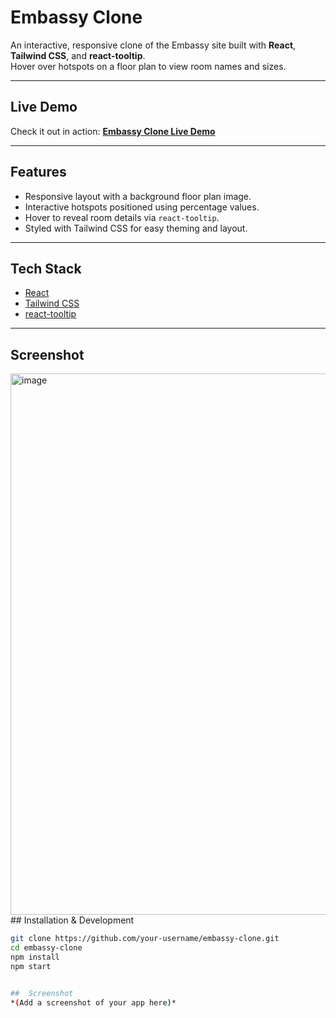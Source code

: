 #  Embassy Clone

An interactive, responsive clone of the Embassy site built with **React**, **Tailwind CSS**, and **react-tooltip**.  
Hover over hotspots on a floor plan to view room names and sizes.

---

##  Live Demo

Check it out in action: **[Embassy Clone Live Demo](https://embassy-clone-8b63.vercel.app/)**

---

##  Features
-  Responsive layout with a background floor plan image.
-  Interactive hotspots positioned using percentage values.
-  Hover to reveal room details via `react-tooltip`.
-  Styled with Tailwind CSS for easy theming and layout.

---

##  Tech Stack
- [React](https://react.dev/)
- [Tailwind CSS](https://tailwindcss.com/)
- [react-tooltip](https://www.npmjs.com/package/react-tooltip)

---
##  Screenshot
<img width="1830" height="866" alt="image" src="https://github.com/user-attachments/assets/b0cc587d-b372-4c4c-8b92-be285f8c59c1" />
##  Installation & Development

```bash
git clone https://github.com/your-username/embassy-clone.git
cd embassy-clone
npm install
npm start


##  Screenshot
*(Add a screenshot of your app here)*
